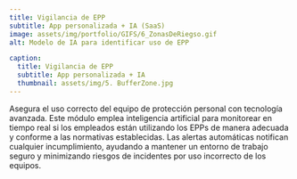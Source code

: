 ```yaml
---
title: Vigilancia de EPP
subtitle: App personalizada + IA (SaaS)
image: assets/img/portfolio/GIFS/6_ZonasDeRiegso.gif
alt: Modelo de IA para identificar uso de EPP

caption:
  title: Vigilancia de EPP
  subtitle: App personalizada + IA
  thumbnail: assets/img/5. BufferZone.jpg
---
```

Asegura el uso correcto del equipo de protección personal con tecnología avanzada. Este módulo emplea inteligencia artificial para monitorear en tiempo real si los empleados están utilizando los EPPs de manera adecuada y conforme a las normativas establecidas. Las alertas automáticas notifican cualquier incumplimiento, ayudando a mantener un entorno de trabajo seguro y minimizando riesgos de incidentes por uso incorrecto de los equipos.
